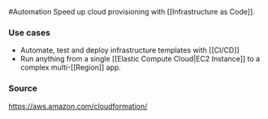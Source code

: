 #Automation 
Speed up cloud provisioning with [[Infrastructure as Code]].

### Use cases
* Automate, test and deploy infrastructure templates with [[CI/CD]] 
* Run anything from a single [[Elastic Compute Cloud|EC2 Instance]] to a complex multi-[[Region]] app.
### Source
https://aws.amazon.com/cloudformation/